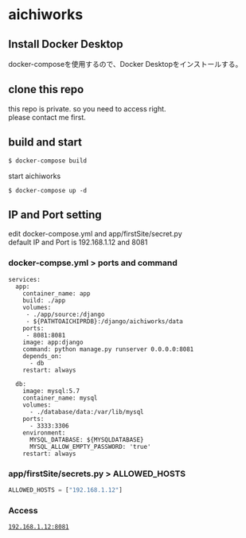 # aichiworks

## Install Docker Desktop
docker-composeを使用するので、Docker Desktopをインストールする。

## clone this repo
this repo is private. so you need to access right.<br>
please contact me first.

## build and start

```bash
$ docker-compose build
```

start aichiworks

```
$ docker-compose up -d
```

## IP and Port setting
edit docker-compose.yml and app/firstSite/secret.py<br>
default IP and Port is 192.168.1.12 and 8081<br>

### docker-compse.yml > ports and command
```docker
services:
  app:
    container_name: app
    build: ./app
    volumes:
     - ./app/source:/django
     - ${PATHTOAICHIPRDB}:/django/aichiworks/data
    ports:
     - 8081:8081
    image: app:django
    command: python manage.py runserver 0.0.0.0:8081
    depends_on:
      - db
    restart: always

  db:
    image: mysql:5.7
    container_name: mysql
    volumes:
      - ./database/data:/var/lib/mysql
    ports:
      - 3333:3306
    environment:
      MYSQL_DATABASE: ${MYSQLDATABASE}
      MYSQL_ALLOW_EMPTY_PASSWORD: 'true'
    restart: always
```

### app/firstSite/secrets.py > ALLOWED_HOSTS
```python
ALLOWED_HOSTS = ["192.168.1.12"]
```

### Access

[`192.168.1.12:8081`](http://192.168.1.12:8081)
